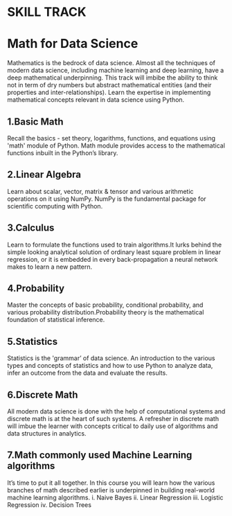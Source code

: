 # SKILL TRACK

# Math for Data Science

Mathematics is the bedrock of data science. Almost all the techniques of modern data science, including machine learning and deep learning, have a deep mathematical underpinning. This track will imbibe the ability to think not in term of dry numbers but abstract mathematical entities (and their properties and inter-relationships). Learn the expertise in implementing mathematical concepts relevant in data science using Python.

## 1.Basic Math 

Recall the basics - set theory, logarithms, functions, and equations using 'math' module of Python. Math module provides access to the mathematical functions inbuilt in the Python’s library.

## 2.Linear Algebra

Learn about scalar, vector, matrix & tensor and various arithmetic operations on it using NumPy. NumPy is the fundamental package for scientific computing with Python.
 
## 3.Calculus

Learn to formulate the functions used to train algorithms.It lurks behind the simple looking analytical solution of ordinary least square problem in linear regression, or it is embedded in every back-propagation a neural network makes to learn a new pattern.

## 4.Probability

Master the concepts of basic probability, conditional probability, and various probability distribution.Probability theory is the mathematical foundation of statistical inference.

## 5.Statistics

Statistics is the 'grammar’ of data science. An introduction to the various types and concepts of statistics and how to use Python to analyze data, infer an outcome from the data and evaluate the results.

## 6.Discrete Math

All modern data science is done with the help of computational systems and discrete math is at the heart of such systems. A refresher in discrete math will imbue the learner with concepts critical to daily use of algorithms and data structures in analytics.

## 7.Math commonly used Machine Learning algorithms 

It’s time to put it all together. In this course you will learn how the various branches of math described earlier is underpinned in building real-world machine learning algorithms. 
i.   Naive Bayes
ii.  Linear Regression
iii. Logistic Regression
iv.  Decision Trees




